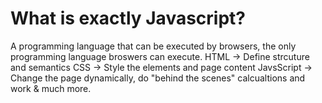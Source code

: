 # What is exactly Javascript?
A programming language that can be executed by browsers, the only programming language broswers can execute.
HTML -> Define strcuture and semantics
CSS -> Style the elements and page content
JavsScript -> Change the page dynamically, do "behind the scenes" calcualtions and work & much more.


